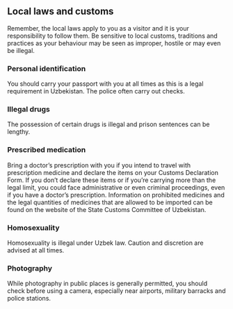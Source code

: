 ## Local laws and customs

Remember, the local laws apply to you as a visitor and it is your responsibility to follow them. Be sensitive to local customs, traditions and practices as your behaviour may be seen as improper, hostile or may even be illegal.

### **Personal identification**

You should carry your passport with you at all times as this is a legal requirement in Uzbekistan. The police often carry out checks.

### **Illegal drugs**

The possession of certain drugs is illegal and prison sentences can be lengthy.

### **Prescribed medication**

Bring a doctor’s prescription with you if you intend to travel with prescription medicine and declare the items on your Customs Declaration Form. If you don’t declare these items or if you’re carrying more than the legal limit, you could face administrative or even criminal proceedings, even if you have a doctor’s prescription. Information on prohibited medicines and the legal quantities of medicines that are allowed to be imported can be found on the website of the State Customs Committee of Uzbekistan.

### **Homosexuality**

Homosexuality is illegal under Uzbek law. Caution and discretion are advised at all times.

### **Photography**

While photography in public places is generally permitted, you should check before using a camera, especially near airports, military barracks and police stations.